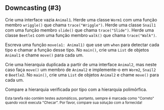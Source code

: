 ## Downcasting (#3)

Crie uma interface vazia `Animal1`. Herde uma classe `Worm1` com uma função
membro `wriggle()` que chama `trace("Wriggle")`. Herde uma classe `Snail1`
com uma função membro `slide()` que chama `trace("Slide")`. Herde uma classe
`Beetle1` com uma função membro `walk()` que chama `trace("Walk")`.

Escreva uma função `move(a1: Animal1)` que use um `when` para detectar cada tipo e
chamar a função desse tipo. No `main()`, crie uma `List` de objetos `Animal1` e
chame `move()` para cada um.

Crie uma hierarquia duplicada a partir de uma interface `Animal2`, mas neste caso faça
`move()` um membro de `Animal2` e implemente-o em `Worm2`, `Snail2` e
`Beetle2`. No `main()`, crie uma `List` de objetos `Animal2` e chame `move()`
para cada um.

Compare a hierarquia verificada por tipo com a hierarquia polimórfica.

<sub> Esta tarefa não contém testes automáticos,
portanto, sempre é marcada como "Correto" quando você executa "Checar".
Por favor, compare sua solução com a fornecida! </sub>